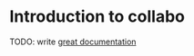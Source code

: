 # Introduction to collabo

TODO: write [great documentation](http://jacobian.org/writing/what-to-write/)

